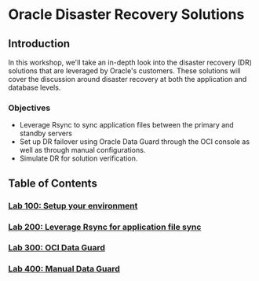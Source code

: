 # Oracle Disaster Recovery Solutions

<!-- Comment out table of contents
## Table of Contents
[Introduction](#introduction)
-->

## Introduction

In this workshop, we'll take an in-depth look into the disaster recovery (DR) solutions that are leveraged by Oracle's customers. These solutions will cover the discussion around disaster recovery at both the application and database levels.

### Objectives
- Leverage Rsync to sync application files between the primary and standby servers
- Set up DR failover using Oracle Data Guard through the OCI console as well as through manual configurations.
- Simulate DR for solution verification.

## Table of Contents

### [Lab 100: Setup your environment](LabGuide100.md)
  
### [Lab 200: Leverage Rsync for application file sync](LabGuide200.md)

### [Lab 300: OCI Data Guard](LabGuide300.md)

### [Lab 400: Manual Data Guard](LabGuide400.md)

